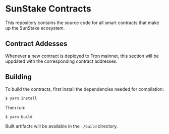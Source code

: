 # SunStake Contracts

This repository contains the source code for all smart contracts that make up the SunStake ecosystem.

## Contract Addesses

Whenever a new contract is deployed to Tron mainnet, this section will be uppdated with the corresponding contract addresses.

## Building

To build the contracts, first install the dependencies needed for compilation:

    $ yarn install

Then run:

    $ yarn build

Built artifacts will be available in the `./build` directory.

